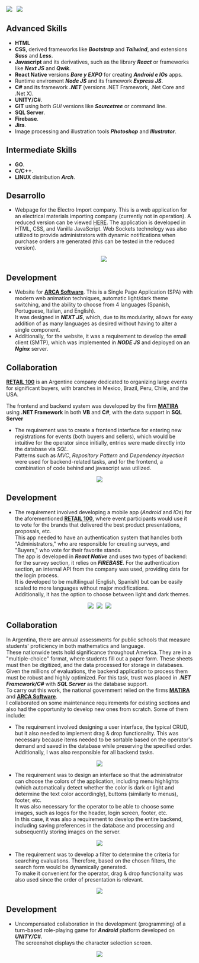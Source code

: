 [<img src="https://github.com/nanreh-dev/nanreh/assets/100144295/adc20965-e0bf-4a22-9a6d-6d3fbe23d229" />](https://github.com/nanreh-dev/nanreh/blob/master/README.md)
&nbsp;
<img src="https://github.com/nanreh-dev/nanreh/assets/100144295/3dc7c0f8-868b-47fe-b786-5b0842a76c9b" />
## **Advanced Skills**
- **HTML**
- **CSS**, derived frameworks like **_Bootstrap_** and **_Tailwind_**, and extensions **_Sass_** and **_Less_**.
- **Javascript** and its derivatives, such as the library **_React_** or frameworks like **_Next JS_** and **_Qwik_**.
- **React Native** versions **_Bare y EXPO_** for creating **_Android e IOs_** apps. 
- Runtime enviroment **_Node JS_** and its framework **_Express JS_**.
- **C#** and its framework **_.NET_** (versions .NET Framework, .Net Core and .Net X).
- **UNITY/C#**.
- **GIT** using both _GUI_ versions like **_Sourcetree_** or command line.
- **SQL Server**.
- **Firebase**.
- **Jira**.
- Image processing and illustration tools **_Photoshop_** and **_Illustrator_**.

## **Intermediate Skills**
- **GO**.
- **C/C++**.
- **LINUX** distribution **_Arch_**.
 
## **Desarrollo**
- Webpage for the Electro Import company.
  This is a web application for an electrical materials importing company (currently not in operation). A reduced version can be viewed [HERE](https://electro-import.onrender.com).
  The application is developed in HTML, CSS, and Vanilla JavaScript. Web Sockets technology was also utilized to provide administrators with dynamic notifications when purchase orders are generated (this can be tested in the reduced version).
  <p align="center">
  <img src="https://github.com/nanreh-dev/nanreh/assets/100144295/41e6c4d5-40d8-422a-98de-d71cc3a3e492" />
</p>

## **Development**
- Website for [**ARCA Software**](https://arca.com.ar/).
This is a Single Page Application (SPA) with modern web animation techniques, automatic light/dark theme switching, and the ability to choose from 4 languages (Spanish, Portuguese, Italian, and English).<br/>It was designed in **_NEXT JS_**, which, due to its modularity, allows for easy addition of as many languages as desired without having to alter a single component.
- Additionally, for the website, it was a requirement to develop the email client (SMTP), which was implemented in **_NODE JS_** and deployed on an **_Nginx_** server.

## **Collaboration**
[**RETAIL 100**](http://www.retail100.com.ar/) is an Argentine company dedicated to organizing large events for significant buyers, with branches in Mexico, Brazil, Peru, Chile, and the USA.

The frontend and backend system was developed by the firm [**MATIRA**](https://www.matira.com.ar/) using **.NET Framework** in both **VB** and **C#**, with the data support in **SQL Server**
- The requirement was to create a frontend interface for entering new registrations for events (both buyers and sellers), which would be intuitive for the operator since initially, entries were made directly into the database via _SQL_.<br/>Patterns such as _MVC_, _Repository Pattern_ and _Dependency Inyection_  were used for backend-related tasks, and for the frontend, a combination of code behind and javascript was utilized.
<p align="center">
  <img src="https://github.com/nanreh-dev/nanreh/assets/100144295/cd2304ad-b7ba-4355-8c73-8283b64a0e62" />
</p>

## **Development**
- The requirement involved developing a mobile app (_Android_ and _IOs_) for the aforementioned [**RETAIL 100**](http://www.retail100.com.ar/),  where event participants would use it to vote for the brands that delivered the best product presentations, proposals, etc.<br/>This app needed to have an authentication system that handles both "Administrators," who are responsible for creating surveys, and "Buyers," who vote for their favorite stands.<br/>The app is developed in **_React Native_** and uses two types of backend: for the survey section, it relies on **_FIREBASE_**. For the authentication section, an internal API from the company was used, providing data for the login process.<br/>It is developed to be multilingual (English, Spanish) but can be easily scaled to more languages without major modifications.<br/>Additionally, it has the option to choose between light and dark themes.
<p align="center">
  <img src="https://github.com/nanreh-dev/nanreh/assets/100144295/3eb42d26-52b2-47a9-a49a-305144fd5087" />&nbsp;
  <img src="https://github.com/nanreh-dev/nanreh/assets/100144295/5d2b5973-9d3e-4a09-aa08-1bb53b63ee12" />&nbsp;
  <img src="https://github.com/nanreh-dev/nanreh/assets/100144295/da6d01d7-2b87-4d13-b84c-64c3950c3b3b" />
</p>

## **Collaboration**
In Argentina, there are annual assessments for public schools that measure students' proficiency in both mathematics and language.<br/>
These nationwide tests hold significance throughout America. They are in a "multiple-choice" format, where students fill out a paper form. These sheets must then be digitized, and the data processed for storage in databases.<br/>Given the millions of evaluations, the backend application to process them must be robust and highly optimized. For this task, trust was placed in **_.NET Framework/C#_** with **_SQL Server_** as the database support.<br/>To carry out this work, the national government relied on the firms [**MATIRA**](https://www.matira.com.ar/) and [**ARCA Software**](https://arca.com.ar/).<br/>I collaborated on some maintenance requirements for existing sections and also had the opportunity to develop new ones from scratch. Some of them include:
- The requirement involved designing a user interface, the typical CRUD, but it also needed to implement drag & drop functionality. This was necessary because items needed to be sortable based on the operator's demand and saved in the database while preserving the specified order.<br/>Additionally, I was also responsible for all backend tasks. 
<p align="center">
  <img src="https://github.com/nanreh-dev/nanreh/assets/100144295/f33db2c1-4719-4bb6-b6bb-5966afe40e62" />
</p>

- The requirement was to design an interface so that the administrator can choose the colors of the application, including menu highlights (which automatically detect whether the color is dark or light and determine the text color accordingly), buttons (similarly to menus), footer, etc.<br/> It was also necessary for the operator to be able to choose some images, such as logos for the header, login screen, footer, etc.<br/> In this case, it was also a requirement to develop the entire backend, including saving preferences in the database and processing and subsequently storing images on the server.
<p align="center">
  <img src="https://github.com/nanreh-dev/nanreh/assets/100144295/44f23509-2500-4380-8c69-fd028cc03de2" />
</p>

- The requirement was to develop a filter to determine the criteria for searching evaluations. Therefore, based on the chosen filters, the search form would be dynamically generated.<br/>To make it convenient for the operator, drag & drop functionality was also used since the order of presentation is relevant.
<p align="center">
  <img src="https://github.com/nanreh-dev/nanreh/assets/100144295/ee1d69a6-835d-4631-8cde-3b4987ad75ff" />
</p>

## **Development**
- Uncompensated collaboration in the development (programming) of a turn-based role-playing game for **_Android_** platform developed on **_UNITY/C#_**.<br/>The screenshot displays the character selection screen.
<p align="center">
  <img src="https://github.com/nanreh-dev/nanreh/assets/100144295/45e2ce10-8c36-4ee5-8989-a8a959961d50" />
</p>
